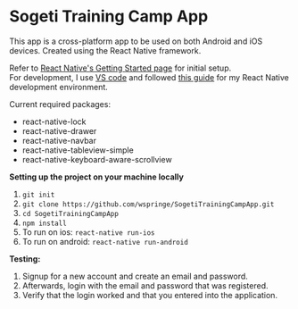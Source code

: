 # Sogeti Training Camp App
This app is a cross-platform app to be used on both Android and iOS devices. Created using the React Native framework.  

Refer to [React Native's Getting Started page](https://facebook.github.io/react-native/docs/getting-started.html) for initial setup.  
For development, I use [VS code](https://code.visualstudio.com/) and followed [this guide](https://www.undefinednull.com/2016/04/21/debugging-react-native-apps-using-visual-studio-code/) for my React Native development environment.

Current required packages:
* react-native-lock
* react-native-drawer
* react-native-navbar
* react-native-tableview-simple
* react-native-keyboard-aware-scrollview

**Setting up the project on your machine locally**  
1. `git init`  
2. `git clone https://github.com/wspringe/SogetiTrainingCampApp.git`  
3. `cd SogetiTrainingCampApp`  
4. `npm install`  
5.  To run on ios: `react-native run-ios`  
6.  To run on android: `react-native run-android`  

**Testing:**  
1. Signup for a new account and create an email and password.  
2. Afterwards, login with the email and password that was registered.  
3. Verify that the login worked and that you entered into the application.  
